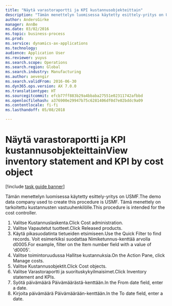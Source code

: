 ```yaml
--- 
title: "Näytä varastoraportti ja KPI kustannusobjekteittain"
description: "Tämän menettelyn luomisessa käytetty esittely-yritys on USMF."
author: AndersGirke
manager: AnnBe
ms.date: 03/02/2016
ms.topic: business-process
ms.prod: 
ms.service: dynamics-ax-applications
ms.technology: 
audience: Application User
ms.reviewer: yuyus
ms.search.scope: Operations
ms.search.region: Global
ms.search.industry: Manufacturing
ms.author: aevengir
ms.search.validFrom: 2016-06-30
ms.dyn365.ops.version: AX 7.0.0
ms.translationtype: HT
ms.sourcegitcommit: efcb77ff883b29a4bbaba27551e02311742afbbd
ms.openlocfilehash: a376900e29947b75c6281406df0d7e02bddc9a09
ms.contentlocale: fi-fi
ms.lasthandoff: 05/08/2018

---
```

# <a name="view-inventory-statement-and-kpi-by-cost-object"></a><span data-ttu-id="ae4f3-103">Näytä varastoraportti ja KPI kustannusobjekteittain</span><span class="sxs-lookup"><span data-stu-id="ae4f3-103">View inventory statement and KPI by cost object</span></span>

[!include [task guide banner](../../includes/task-guide-banner.md)]

<span data-ttu-id="ae4f3-104">Tämän menettelyn luomisessa käytetty esittely-yritys on USMF.</span><span class="sxs-lookup"><span data-stu-id="ae4f3-104">The demo data company used to create this procedure is USMF.</span></span> <span data-ttu-id="ae4f3-105">Tämä menettely on tarkoitettu kustannusten vastuuhenkilölle.</span><span class="sxs-lookup"><span data-stu-id="ae4f3-105">This procedure is intended for the cost controller.</span></span>

1. <span data-ttu-id="ae4f3-106">Valitse Kustannuslaskenta.</span><span class="sxs-lookup"><span data-stu-id="ae4f3-106">Click Cost administration.</span></span>
2. <span data-ttu-id="ae4f3-107">Valitse Vapautetut tuotteet.</span><span class="sxs-lookup"><span data-stu-id="ae4f3-107">Click Released products.</span></span>
3. <span data-ttu-id="ae4f3-108">Käytä pikasuodatinta tietueiden etsimiseen.</span><span class="sxs-lookup"><span data-stu-id="ae4f3-108">Use the Quick Filter to find records.</span></span> <span data-ttu-id="ae4f3-109">Voit esimerkiksi suodattaa Nimiketunnus-kenttää arvolla d0005.</span><span class="sxs-lookup"><span data-stu-id="ae4f3-109">For example, filter on the Item number field with a value of 'd0005'.</span></span>
4. <span data-ttu-id="ae4f3-110">Valitse toimintoruudussa Hallitse kustannuksia.</span><span class="sxs-lookup"><span data-stu-id="ae4f3-110">On the Action Pane, click Manage costs.</span></span>
5. <span data-ttu-id="ae4f3-111">Valitse Kustannusobjektit.</span><span class="sxs-lookup"><span data-stu-id="ae4f3-111">Click Cost objects.</span></span>
6. <span data-ttu-id="ae4f3-112">Valitse Varastoraportti ja suorituskykyilmaisimet.</span><span class="sxs-lookup"><span data-stu-id="ae4f3-112">Click Inventory statement and KPIs.</span></span>
7. <span data-ttu-id="ae4f3-113">Syötä päivämäärä Päivämäärästä-kenttään.</span><span class="sxs-lookup"><span data-stu-id="ae4f3-113">In the From date field, enter a date.</span></span>
8. <span data-ttu-id="ae4f3-114">Kirjoita päivämäärä Päivämäärään-kenttään.</span><span class="sxs-lookup"><span data-stu-id="ae4f3-114">In the To date field, enter a date.</span></span>


